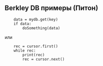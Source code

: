 ## Berkley DB примеры (Питон)

        data = mydb.get(key)
        if data:
            doSomething(data)

или

        rec = cursor.first()
        while rec:
            print(rec)
            rec = cursor.next()
